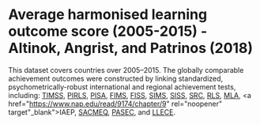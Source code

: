 # Average harmonised learning outcome score (2005-2015) - Altinok, Angrist, and Patrinos (2018)

This dataset covers countries over 2005–2015. The globally comparable achievement outcomes were constructed by linking standardized, psychometrically-robust international and regional achievement tests, including: <a href="https://nces.ed.gov/timss/" rel="noopener" target="_blank">TIMSS</a>, <a href="https://www.iea.nl/pirls" rel="noopener" target="_blank">PIRLS</a>, <a href="http://www.oecd.org/pisa/" rel="noopener" target="_blank">PISA</a>, <a href="https://www.iea.nl/fims" rel="noopener" target="_blank">FIMS</a>, <a href="https://www.iea.nl/fiss" rel="noopener" target="_blank">FISS</a>, <a href="https://www.capita-sims.co.uk/products-and-services/sims-assessment" rel="noopener" target="_blank">SIMS</a>, <a href="https://ips.gu.se/english/research/research_databases/compeat/Before_1995/SISS" rel="noopener" target="_blank">SISS</a>, <a href="https://ips.gu.se/english/research/research_databases/compeat/Before_1995/Six_Subject_Survey/SSS_Reading" rel="noopener" target="_blank">SRC</a>, <a href="https://ips.gu.se/english/research/research_databases/compeat/Before_1995/RLS" rel="noopener" target="_blank">RLS</a>, <a href="https://www.unicef.org/education/index_achievement.html" rel="noopener" target="_blank">MLA</a>, <a href="https://www.nap.edu/read/9174/chapter/9" rel="noopener" target"_blank">IAEP</a>, <a href="http://www.sacmeq.org/" rel="noopener" target="_blank" >SACMEQ</a>, <a href="https://www.epdc.org/data-about-epdc-data-epdc-learning-outcomes-data/sacmeq-and-pasec" rel="noopener" target="_blank">PASEC</a>, and <a href="http://www.unesco.org/new/en/santiago/education/education-assessment-llece/" rel="noopener" target="_blank">LLECE</a>.